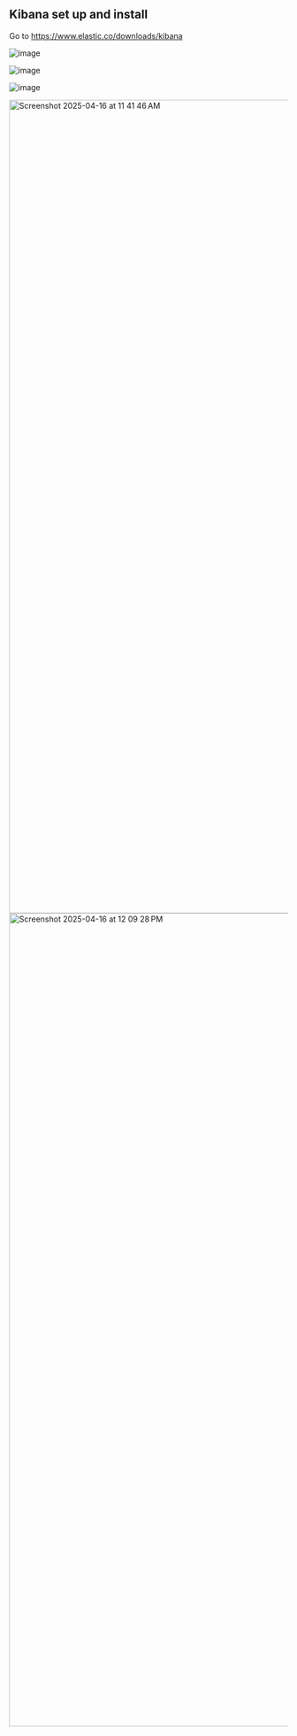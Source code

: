 ## Kibana set up and install


Go to https://www.elastic.co/downloads/kibana



![image](https://github.com/user-attachments/assets/6ed45719-335b-473c-951a-1b6dd47a65ec)


![image](https://github.com/user-attachments/assets/ccf1e3d2-3bdf-41a7-b29b-ba6c0b4c4ff5)

![image](https://github.com/user-attachments/assets/80dab95a-f118-4f2b-84eb-fecf41886258)



<img width="1470" alt="Screenshot 2025-04-16 at 11 41 46 AM" src="https://github.com/user-attachments/assets/61f61986-c33b-44ca-b3d9-82e96da429f5" />



<img width="1470" alt="Screenshot 2025-04-16 at 12 09 28 PM" src="https://github.com/user-attachments/assets/d205ef10-bd03-40ff-b962-4af1fb54f2bc" />



